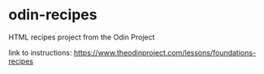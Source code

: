 # odin-recipes
HTML recipes project from the Odin Project

link to instructions: https://www.theodinproject.com/lessons/foundations-recipes